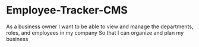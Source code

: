 # Employee-Tracker-CMS
As a business owner I want to be able to view and manage the departments, roles, and employees in my company So that I can organize and plan my business
